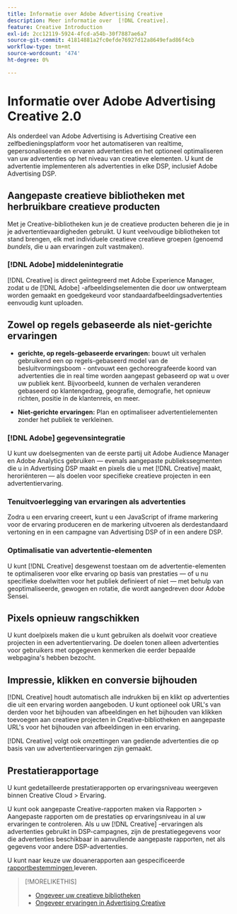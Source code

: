 ```yaml
---
title: Informatie over Adobe Advertising Creative
description: Meer informatie over  [!DNL Creative].
feature: Creative Introduction
exl-id: 2cc12119-5924-4fcd-a54b-30f7887ae6a7
source-git-commit: 41814881a2fc0efde76927d12a8649efad86f4cb
workflow-type: tm+mt
source-wordcount: '474'
ht-degree: 0%

---
```


# Informatie over Adobe Advertising Creative 2.0

<!-- verify all and rewrite to include new stuff -->

Als onderdeel van Adobe Advertising is Advertising Creative een zelfbedieningsplatform voor het automatiseren van realtime, gepersonaliseerde en ervaren advertenties en het optioneel optimaliseren van uw advertenties op het niveau van creatieve elementen.<!-- Verify --> U kunt de advertentie implementeren als advertenties in elke DSP, inclusief Adobe Advertising DSP.

## Aangepaste creatieve bibliotheken met herbruikbare creatieve producten

Met je Creative-bibliotheken kun je de creatieve producten beheren die je in je advertentievaardigheden gebruikt. U kunt veelvoudige bibliotheken tot stand brengen, elk met individuele creatieve creatieve groepen (genoemd *bundels*, die u aan ervaringen zult vastmaken).

### [!DNL Adobe] middelenintegratie

[!DNL Creative] is direct geïntegreerd met Adobe Experience Manager, zodat u de [!DNL Adobe] -afbeeldingselementen die door uw ontwerpteam worden gemaakt en goedgekeurd voor standaardafbeeldingsadvertenties eenvoudig kunt uploaden.

## Zowel op regels gebaseerde als niet-gerichte ervaringen

* **gerichte, op regels-gebaseerde ervaringen:** bouwt uit verhalen gebruikend een op regels-gebaseerd model van de besluitvormingsboom - ontvouwt een gechoreografeerde koord van advertenties die in real time worden aangepast gebaseerd op wat u over uw publiek kent. Bijvoorbeeld, kunnen de verhalen veranderen gebaseerd op klantengedrag, geografie, demografie, het opnieuw richten, positie in de klantenreis, en meer.

* **Niet-gerichte ervaringen:** Plan en optimaliseer advertentielementen zonder het publiek te verkleinen.

### [!DNL Adobe] gegevensintegratie

U kunt uw doelsegmenten van de eerste partij uit Adobe Audience Manager en Adobe Analytics gebruiken — evenals aangepaste publiekssegmenten die u in Advertising DSP maakt en pixels die u met [!DNL Creative] maakt, heroriënteren — als doelen voor specifieke creatieve projecten in een advertentiervaring. <!-- Advertiser should be able to target all segments that are available in DSP for targeting -->

### Tenuitvoerlegging van ervaringen als advertenties

Zodra u een ervaring creeert, kunt u een JavaScript of iframe markering voor de ervaring produceren en de markering uitvoeren als derdestandaard vertoning en in een campagne van Advertising DSP of in een andere DSP.<!-- Will add video and other ad formats; not sure if they'll be available for both standard and dynamic ads. -->

### Optimalisatie van advertentie-elementen

U kunt [!DNL Creative] desgewenst toestaan om de advertentie-elementen te optimaliseren voor elke ervaring op basis van prestaties — of u nu specifieke doelwitten voor het publiek definieert of niet — met behulp van geoptimaliseerde, gewogen en rotatie, die wordt aangedreven door Adobe Sensei.

<!--
[!DNL Creative] serves first-party ads and triggers third-party ads for the experience based on the specified targeting (when applicable), scheduling, ad rotation, and optimization goal options 
-->

## Pixels opnieuw rangschikken

U kunt doelpixels maken die u kunt gebruiken als doelwit voor creatieve projecten in een advertentiervaring. De doelen tonen alleen advertenties voor gebruikers met opgegeven kenmerken die eerder bepaalde webpagina&#39;s hebben bezocht.

## Impressie, klikken en conversie bijhouden

[!DNL Creative] houdt automatisch alle indrukken bij en klikt op advertenties die uit een ervaring worden aangeboden. U kunt optioneel ook URL&#39;s van derden voor het bijhouden van afbeeldingen en het bijhouden van klikken toevoegen aan creatieve projecten in Creative-bibliotheken en aangepaste URL&#39;s voor het bijhouden van afbeeldingen in een ervaring.

[!DNL Creative] volgt ook omzettingen van gediende advertenties die op basis van uw advertentieervaringen zijn gemaakt. <!-- Verify wording; anything important to add here? We do track them for all users, right? Or is it optional?  -->

<!--
 [Don't need to mention] When an ad is served, the DSP that buys the ad first tracks the impression, and then passes the impression information to [!DNL Creative]. [!DNL Creative] first tracks a click on an ad, and it then passes the click information
to the DSP.
-->

## Prestatierapportage

U kunt gedetailleerde prestatierapporten op ervaringsniveau weergeven binnen Creative Cloud > Ervaring.

U kunt ook aangepaste Creative-rapporten maken via Rapporten > Aangepaste rapporten om de prestaties op ervaringsniveau in al uw ervaringen te controleren. Als u uw [!DNL Creative] -ervaringen als advertenties gebruikt in DSP-campagnes, zijn de prestatiegegevens voor die advertenties beschikbaar in aanvullende aangepaste rapporten, net als gegevens voor andere DSP-advertenties. <!-- Verify that [!DNL Creative] users have access to ALL other reports. -->

U kunt naar keuze uw douanerapporten aan gespecificeerde [ rapportbestemmingen ](/help/dsp/reports/report-destinations/report-destination-about.md) leveren.

<!--
>* [Overview of implementing Adobe Advertising Creative](/help/creative/introduction/implementation-overview.md)
>* [How the user interface is organized](/help/creative/introduction/ui.md)
-->

>[!MORELIKETHIS]
>
>* [ Ongeveer uw creatieve bibliotheken ](/help/creative/creative-libraries/creative-libraries-about.md)
>* [ Ongeveer ervaringen in Advertising Creative ](/help/creative/experiences/experience-about.md)
